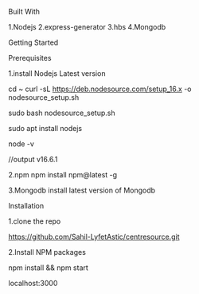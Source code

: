 Built With

1.Nodejs
2.express-generator
3.hbs
4.Mongodb


Getting Started

Prerequisites


1.install Nodejs Latest version

cd ~
curl -sL https://deb.nodesource.com/setup_16.x -o nodesource_setup.sh

sudo bash nodesource_setup.sh

sudo apt install nodejs

node -v

//output
v16.6.1


2.npm
npm install npm@latest -g

3.Mongodb
install latest version of Mongodb

Installation

1.clone the repo

https://github.com/Sahil-LyfetAstic/centresource.git

2.Install NPM packages

npm install && npm start

localhost:3000
